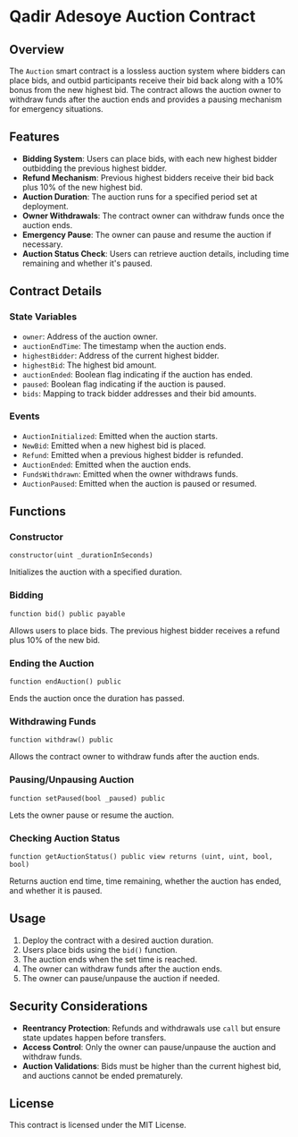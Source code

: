 # Qadir Adesoye Auction Contract

## Overview
The `Auction` smart contract is a lossless auction system where bidders can place bids, and outbid participants receive their bid back along with a 10% bonus from the new highest bid. The contract allows the auction owner to withdraw funds after the auction ends and provides a pausing mechanism for emergency situations.

## Features
- **Bidding System**: Users can place bids, with each new highest bidder outbidding the previous highest bidder.
- **Refund Mechanism**: Previous highest bidders receive their bid back plus 10% of the new highest bid.
- **Auction Duration**: The auction runs for a specified period set at deployment.
- **Owner Withdrawals**: The contract owner can withdraw funds once the auction ends.
- **Emergency Pause**: The owner can pause and resume the auction if necessary.
- **Auction Status Check**: Users can retrieve auction details, including time remaining and whether it's paused.

## Contract Details
### State Variables
- `owner`: Address of the auction owner.
- `auctionEndTime`: The timestamp when the auction ends.
- `highestBidder`: Address of the current highest bidder.
- `highestBid`: The highest bid amount.
- `auctionEnded`: Boolean flag indicating if the auction has ended.
- `paused`: Boolean flag indicating if the auction is paused.
- `bids`: Mapping to track bidder addresses and their bid amounts.

### Events
- `AuctionInitialized`: Emitted when the auction starts.
- `NewBid`: Emitted when a new highest bid is placed.
- `Refund`: Emitted when a previous highest bidder is refunded.
- `AuctionEnded`: Emitted when the auction ends.
- `FundsWithdrawn`: Emitted when the owner withdraws funds.
- `AuctionPaused`: Emitted when the auction is paused or resumed.

## Functions
### Constructor
```solidity
constructor(uint _durationInSeconds)
```
Initializes the auction with a specified duration.

### Bidding
```solidity
function bid() public payable
```
Allows users to place bids. The previous highest bidder receives a refund plus 10% of the new bid.

### Ending the Auction
```solidity
function endAuction() public
```
Ends the auction once the duration has passed.

### Withdrawing Funds
```solidity
function withdraw() public
```
Allows the contract owner to withdraw funds after the auction ends.

### Pausing/Unpausing Auction
```solidity
function setPaused(bool _paused) public
```
Lets the owner pause or resume the auction.

### Checking Auction Status
```solidity
function getAuctionStatus() public view returns (uint, uint, bool, bool)
```
Returns auction end time, time remaining, whether the auction has ended, and whether it is paused.

## Usage
1. Deploy the contract with a desired auction duration.
2. Users place bids using the `bid()` function.
3. The auction ends when the set time is reached.
4. The owner can withdraw funds after the auction ends.
5. The owner can pause/unpause the auction if needed.

## Security Considerations
- **Reentrancy Protection**: Refunds and withdrawals use `call` but ensure state updates happen before transfers.
- **Access Control**: Only the owner can pause/unpause the auction and withdraw funds.
- **Auction Validations**: Bids must be higher than the current highest bid, and auctions cannot be ended prematurely.

## License
This contract is licensed under the MIT License.

